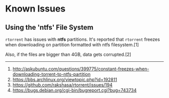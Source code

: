 # Known Issues

## Using the 'ntfs' File System

`rtorrent` has issues with **ntfs** partitions.
It's reported that `rtorrent` freezes when downloading on partition formatted with ntfs filesystem.[1]

Also, if the files are bigger than 4GB, data gets corrupted.[2]


***

1. http://askubuntu.com/questions/399775/constant-freezes-when-downloading-torrent-to-ntfs-partition
2. https://bbs.archlinux.org/viewtopic.php?id=192811
3. https://github.com/rakshasa/rtorrent/issues/194
4. https://bugs.debian.org/cgi-bin/bugreport.cgi?bug=743734
